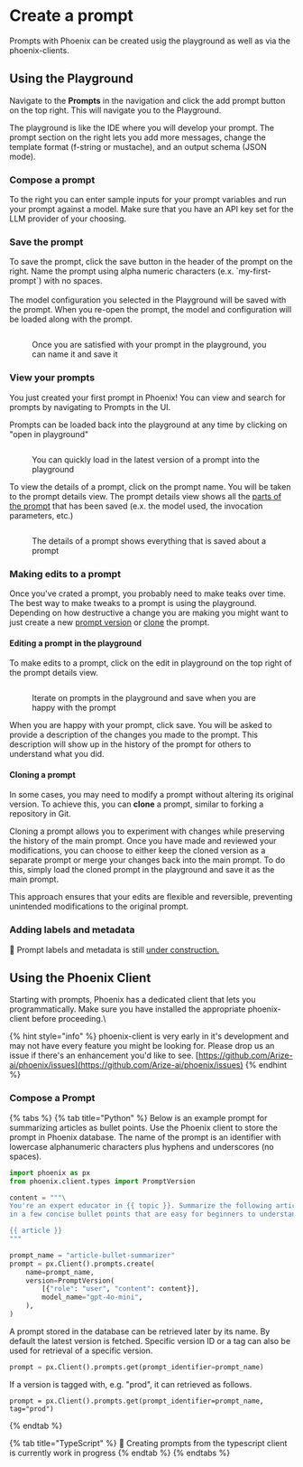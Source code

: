 # Create a prompt

Prompts with Phoenix can be created usig the playground as well as via the phoenix-clients.

## Using the Playground

Navigate to the **Prompts** in the navigation and click the add prompt button on the top right. This will navigate you to the Playground.&#x20;

The playground is like the IDE where you will develop your prompt. The prompt section on the right lets you add more messages, change the template format (f-string or mustache), and an output schema (JSON mode).

### Compose a prompt

To the right you can enter sample inputs for your prompt variables and run your prompt against a model. Make sure that you have an API key set for the LLM provider of your choosing.

### Save the prompt

To save the prompt, click the save button in the header of the prompt on the right. Name the prompt using alpha numeric characters (e.x. \`my-first-prompt\`) with no spaces. \
\
The model configuration you selected in the Playground will be saved with the prompt. When you re-open the prompt, the model and configuration will be loaded along with the prompt.

<figure><img src="https://storage.googleapis.com/arize-phoenix-assets/assets/images/create_prompt.png" alt=""><figcaption><p>Once you are satisfied with your prompt in the playground, you can name it and save it</p></figcaption></figure>

### View your prompts

You just created your first prompt in Phoenix! You can view and search for prompts by navigating to Prompts in the UI.&#x20;

Prompts can be loaded back into the playground at any time by clicking on "open in playground"

<figure><img src="https://storage.googleapis.com/arize-phoenix-assets/assets/images/open_prompt.gif" alt=""><figcaption><p>You can quickly load in the latest version of a prompt into the playground</p></figcaption></figure>



To view the details of a prompt, click on the prompt name. You will be taken to the prompt details view. The prompt details view shows all the [parts of the prompt](../concepts-prompts.md#prompt) that has been saved (e.x. the model used, the invocation parameters, etc.)

<figure><img src="https://storage.googleapis.com/arize-phoenix-assets/assets/images/prompt_details.png" alt=""><figcaption><p>The details of a prompt shows everything that is saved about a prompt</p></figcaption></figure>



### Making edits to a prompt

Once you've crated a prompt, you probably need to make teaks over time. The best way to make tweaks to a prompt is using the playground.  Depending on how destructive a change you are making you might want to just create a new [prompt version](../concepts-prompts.md#prompt-version) or [clone](create-a-prompt.md#cloning-a-prompt) the prompt.

#### Editing a prompt in the playground

To make edits to a prompt, click on the edit in playground on the top right of the prompt details view.

<figure><img src="https://storage.googleapis.com/arize-phoenix-assets/assets/images/prompt_edit.gif" alt=""><figcaption><p>Iterate on prompts in the playground and save when you are happy with the prompt</p></figcaption></figure>

When you are happy with your prompt, click save. You will be asked to provide a description of the changes you made to the prompt. This description will show up in the history of the prompt for others to understand what you did.

#### Cloning a prompt

In some cases, you may need to modify a prompt without altering its original version. To achieve this, you can **clone** a prompt, similar to forking a repository in Git.

Cloning a prompt allows you to experiment with changes while preserving the history of the main prompt. Once you have made and reviewed your modifications, you can choose to either keep the cloned version as a separate prompt or merge your changes back into the main prompt. To do this, simply load the cloned prompt in the playground and save it as the main prompt.

This approach ensures that your edits are flexible and reversible, preventing unintended modifications to the original prompt.

### Adding labels and metadata

:construction: Prompt labels and metadata is still [under construction.](https://github.com/Arize-ai/phoenix/issues/6290)



## Using the Phoenix Client

Starting with prompts, Phoenix has a dedicated client that lets you programmatically. Make sure you have installed the appropriate phoenix-client before proceeding.\


{% hint style="info" %}
phoenix-client is very early in it's development and may not have every feature you might be looking for. Please drop us an issue if there's an enhancement you'd like to see. [https://github.com/Arize-ai/phoenix/issues](https://github.com/Arize-ai/phoenix/issues)
{% endhint %}

### Compose a Prompt

{% tabs %}
{% tab title="Python" %}
Below is an example prompt for summarizing articles as bullet points. Use the Phoenix client to store the prompt in Phoenix database. The name of the prompt is an identifier with lowercase alphanumeric characters plus hyphens and underscores (no spaces).

```python
import phoenix as px
from phoenix.client.types import PromptVersion

content = """\
You're an expert educator in {{ topic }}. Summarize the following article
in a few concise bullet points that are easy for beginners to understand.

{{ article }}
"""

prompt_name = "article-bullet-summarizer"
prompt = px.Client().prompts.create(
    name=prompt_name,
    version=PromptVersion(
        [{"role": "user", "content": content}],
        model_name="gpt-4o-mini",
    ),
)
```

A prompt stored in the database can be retrieved later by its name. By default the latest version is fetched. Specific version ID or a tag can also be used for retrieval of a specific version.

```python
prompt = px.Client().prompts.get(prompt_identifier=prompt_name)
```

If a version is tagged with, e.g. "prod", it can retrieved as follows.

```
prompt = px.Client().prompts.get(prompt_identifier=prompt_name, tag="prod")
```
{% endtab %}

{% tab title="TypeScript" %}
:construction: Creating prompts from the typescript client is currently work in progress
{% endtab %}
{% endtabs %}







